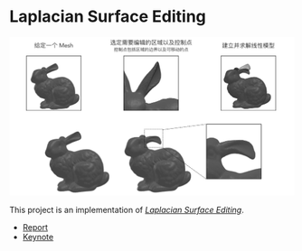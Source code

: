 # Laplacian Surface Editing

![image-20191221022404248](report.assets/image-20191221022404248.png)

This project is an implementation of *[Laplacian Surface Editing](https://igl.ethz.ch/projects/Laplacian-mesh-processing/Laplacian-mesh-editing/)*.

- [Report](./report.md)
- [Keynote](./keynote.pdf)

